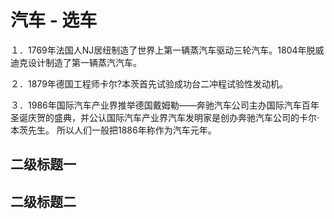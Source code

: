 # 汽车 - 选车

１．1769年法国人NJ居纽制造了世界上第一辆蒸汽车驱动三轮汽车。1804年脱威迪克设计制造了第一辆蒸汽汽车。

２．1879年德国工程师卡尔?本茨首先试验成功台二冲程试验性发动机。

３．1986年国际汽车产业界推举德国戴姆勒――奔驰汽车公司主办国际汽车百年圣诞庆贺的盛典，并公认国际汽车产业界汽车发明家是创办奔驰汽车公司的卡尔·本茨先生。
所以人们一般把1886年称作为汽车元年。

## 二级标题一

## 二级标题二
